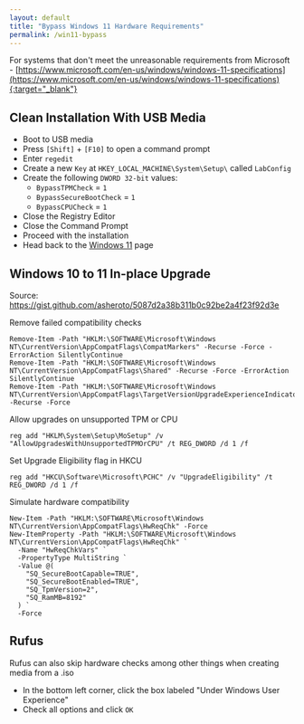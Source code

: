 ```yaml
---
layout: default
title: "Bypass Windows 11 Hardware Requirements"
permalink: /win11-bypass
---
```


For systems that don't meet the unreasonable requirements from Microsoft - [https://www.microsoft.com/en-us/windows/windows-11-specifications](https://www.microsoft.com/en-us/windows/windows-11-specifications){:target="_blank"}

## Clean Installation With USB Media
- Boot to USB media
- Press `[Shift]` + `[F10]` to open a command prompt
- Enter `regedit`
- Create a new `Key` at `HKEY_LOCAL_MACHINE\System\Setup\` called `LabConfig`
- Create the following `DWORD 32-bit` values:
  - `BypassTPMCheck` = `1`
  - `BypassSecureBootCheck` = `1`
  - `BypassCPUCheck` = `1`
- Close the Registry Editor
- Close the Command Prompt
- Proceed with the installation
- Head back to the [Windows 11]({{site.url}}/windows11) page
<!-- additional registry entries if needed
HKEY_LOCAL_MACHINE\System\Setup\LabConfig
"BypassTPMCheck"=dword:00000001
"BypassSecureBootCheck"=dword:00000001
"BypassRAMCheck"=dword:00000001
"BypassStorageCheck"=dword:00000001
"BypassCPUCheck"=dword:00000001
-->

## Windows 10 to 11 In-place Upgrade
Source: https://gist.github.com/asheroto/5087d2a38b311b0c92be2a4f23f92d3e

Remove failed compatibility checks
```
Remove-Item -Path "HKLM:\SOFTWARE\Microsoft\Windows NT\CurrentVersion\AppCompatFlags\CompatMarkers" -Recurse -Force -ErrorAction SilentlyContinue
Remove-Item -Path "HKLM:\SOFTWARE\Microsoft\Windows NT\CurrentVersion\AppCompatFlags\Shared" -Recurse -Force -ErrorAction SilentlyContinue
Remove-Item -Path "HKLM:\SOFTWARE\Microsoft\Windows NT\CurrentVersion\AppCompatFlags\TargetVersionUpgradeExperienceIndicators" -Recurse -Force
```

Allow upgrades on unsupported TPM or CPU
```
reg add "HKLM\System\Setup\MoSetup" /v "AllowUpgradesWithUnsupportedTPMOrCPU" /t REG_DWORD /d 1 /f
```

Set Upgrade Eligibility flag in HKCU
```
reg add "HKCU\Software\Microsoft\PCHC" /v "UpgradeEligibility" /t REG_DWORD /d 1 /f
```

Simulate hardware compatibility
```
New-Item -Path "HKLM:\SOFTWARE\Microsoft\Windows NT\CurrentVersion\AppCompatFlags\HwReqChk" -Force
New-ItemProperty -Path "HKLM:\SOFTWARE\Microsoft\Windows NT\CurrentVersion\AppCompatFlags\HwReqChk" `
  -Name "HwReqChkVars" `
  -PropertyType MultiString `
  -Value @(
    "SQ_SecureBootCapable=TRUE",
    "SQ_SecureBootEnabled=TRUE",
    "SQ_TpmVersion=2",
    "SQ_RamMB=8192"
  ) `
  -Force
```

## Rufus
Rufus can also skip hardware checks among other things when creating media from a .iso <!-- https://arstechnica.com/gadgets/2022/06/usb-installer-tool-removes-windows-11s-microsoft-account-requirements-and-more/ -->

- In the bottom left corner, click the box labeled "Under Windows User Experience"
- Check all options and click `OK`

